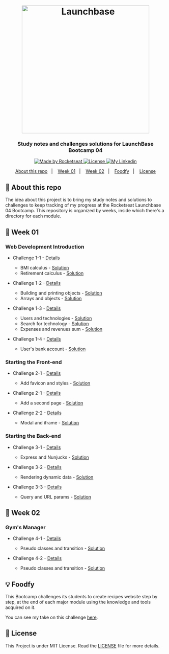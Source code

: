 <h1 align="center">
    <img alt="Launchbase" src="https://storage.googleapis.com/golden-wind/bootcamp-launchbase/logo.png" width="400px" />
</h1>

<h3 align="center">
  Study notes and challenges solutions for LaunchBase Bootcamp 04
</h3>

<p align="center">
  <a href="https://rocketseat.com.br">
    <img alt="Made by Rocketseat" src="https://img.shields.io/badge/made%20by-Rocketseat-%23F8952D">
  </a>

  <a href="/LICENSE" >
    <img alt="License" src="https://img.shields.io/badge/license-MIT-%23F8952D">
  </a>

  <a href="https://www.https://www.linkedin.com/in/italoteix/" >
    <img alt="My Linkedin" src="https://img.shields.io/badge/-italoteix-%230077B5?style=social&logo=linkedin">
  </a>
</p>

<p align="center">
  <a href="#rocket-about-this-repo">About this repo</a>&nbsp;&nbsp;&nbsp;|&nbsp;&nbsp;&nbsp;
  <a href="#calendar-week-01">Week 01</a>&nbsp;&nbsp;&nbsp;|&nbsp;&nbsp;&nbsp;
  <a href="#calendar-week-02">Week 02</a>&nbsp;&nbsp;&nbsp;|&nbsp;&nbsp;&nbsp;
  <a href="#bulb-foodfy">Foodfy</a>&nbsp;&nbsp;&nbsp;|&nbsp;&nbsp;&nbsp;
  <a href="#memo-license">License</a>
</p>

## :rocket: About this repo

The idea about this project is to bring my study notes and solutions to challenges to keep tracking of my progress at the Rocketseat Launchbase 04 Bootcamp. This repository is organized by weeks, inside which there's a directory for each module.

## :calendar: Week 01

### Web Development Introduction

- Challenge 1-1 - [Details](/week01/README.md#rocket-challenge-1-1-js-first-steps)
  - BMI calculus - [Solution](/week01/01-web-dev-introduction/challenge01-1/bmi.js)
  - Retirement calculus - [Solution](/week01/01-web-dev-introduction/challenge01-1/retirement.js)

- Challenge 1-2 - [Details](/week01/README.md#rocket-challenge-1-2-dealing-with-objects-and-arrays)
  - Building and printing objects - [Solution](/week01/01-web-dev-introduction/challenge01-2/company-data.js)
  - Arrays and objects - [Solution](/week01/01-web-dev-introduction/challenge01-2/programmer.js)

- Challenge 1-3 - [Details](/week01/README.md#rocket-challenge-1-3-functions-and-iteration-statements)
  - Users and technologies - [Solution](/week01/01-web-dev-introduction/challenge01-3/users-tech.js)
  - Search for technology - [Solution](/week01/01-web-dev-introduction/challenge01-3/tech-search.js)
  - Expenses and revenues sum - [Solution](/week01/01-web-dev-introduction/challenge01-3/expenses-revenues.js)

- Challenge 1-4 - [Details](/week01/README.md#rocket-challenge-1-4-app-banking-operations)
  - User's bank account - [Solution](/week01/01-web-dev-introduction/challenge01-4/bank-ops.js)

### Starting the Front-end
  
- Challenge 2-1 - [Details](/week01/README.md#rocket-challenge-2-1-first-html)
  - Add favicon and styles  - [Solution](/week01/02-starting-the-front/challenge02-1/)

- Challenge 2-1 - [Details](/week01/README.md#rocket-challenge-2-2-about-page)
  - Add a second page - [Solution](/week01/02-starting-the-front/challenge02-2/)

- Challenge 2-2 - [Details](/week01/README.md#rocket-challenge-2-3-content-page)
  - Modal and iframe - [Solution](/week01/02-starting-the-front/challenge02-3/)

### Starting the Back-end

- Challenge 3-1 - [Details](/week01/README.md#rocket-challenge-3-1-first-server)
  - Express and Nunjucks - [Solution](/week01/03-starting-the-back-end/challenge03-1/)

- Challenge 3-2 - [Details](/week01/README.md#rocket-challenge-3-2-nunjuck's-files-and-dynamic-data)
  - Rendering dynamic data - [Solution](/week01/03-starting-the-back-end/challenge03-2/)

- Challenge 3-3 - [Details](/week01/README.md#rocket-challenge-3-3-course's-description-page)
  - Query and URL params - [Solution](/week01/03-starting-the-back-end/challenge03-3/)

## :calendar: Week 02

### Gym's Manager

- Challenge 4-1 - [Details](/week02/README.md#rocket-challenge-4-1-header)
  - Pseudo classes and transition - [Solution](/week02/04-gym-manager/challenge04-1/)

- Challenge 4-2 - [Details](/week02/README.md#rocket-challenge-4-2-teacher's-card)
  - Pseudo classes and transition - [Solution](/week02/04-gym-manager/challenge04-2/)

## :bulb: Foodfy

This Bootcamp challenges its students to create recipes website step by step, at the end of each major module using the knowledge and tools acquired on it.

You can see my take on this challenge [here](https://github.com/italoteix/foodfy).

## :memo: License

This Project is under MIT License. Read the [LICENSE](./LICENSE) file for more details.
